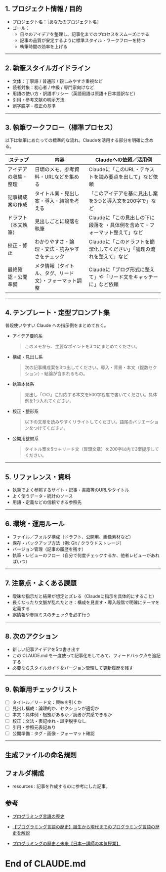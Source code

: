 ## 1. プロジェクト情報 / 目的
- プロジェクト名：［あなたのプロジェクト名］  
- ゴール：  
  - 日々のアイデアを整理し、記事化までのプロセスをスムーズにする  
  - 記事の品質が安定するように標準スタイル・ワークフローを持つ  
  - 執筆時間の効率を上げる

---

## 2. 執筆スタイルガイドライン
- 文体：丁寧語 / 普通形 / 親しみやすさ重視など  
- 読者対象：初心者 / 中級 / 専門家向けなど  
- 用語の使い方・訳語ポリシー（英語用語は原語＋日本語訳など）  
- 引用・参考文献の明示方法  
- 誤字脱字・校正の基準

---

## 3. 執筆ワークフロー（標準プロセス）
以下は執筆にあたっての標準的な流れ。Claudeを活用する部分を明確に含める。

| ステップ | 内容 | Claudeへの依頼／活用例 |
|---|---|---|
| アイデアの収集・整理 | 日頃のメモ、参考資料・URLなどを集める | Claudeに「このURL・テキストを読み要点を出して」など依頼 |
| 記事構成案の作成 | タイトル案・見出し案・導入・結論を考える | 「このアイデアを基に見出し案を3つと導入文を200字で」など |
| ドラフト（本文執筆） | 見出しごとに段落を執筆 | Claudeに「この見出しの下に段落を ・具体例を含めて・フォーマット整えて」など |
| 校正・修正 | わかりやすさ・論理・文法・読みやすさをチェック | Claudeに「このドラフトを簡潔化してください」「論理の流れを整えて」など |
| 最終確認・公開準備 | メタ情報（タイトル、タグ、リード文）・フォーマット調整 | Claudeに「ブログ形式に整えて」や「リード文をキャッチーに」など依頼 |

---

## 4. テンプレート・定型プロンプト集
普段使いやすい Claude への指示例をまとめておく。

- アイデア要約系  
  > このメモから、主要なポイントを3つにまとめてください。

- 構成・見出し系  
  > 次の記事構成案を3つ出してください。導入・背景・本文（複数セクション）・結論が含まれるもの。

- 執筆本体系  
  > 見出し「○○」に対応する本文を500字程度で書いてください。具体例を1つ入れてください。

- 校正・整形系  
  > 以下の文章を読みやすくリライトしてください。語尾のバリエーションをつけてください。

- 公開用整備系  
  > タイトル案を5つ＋リード文（冒頭文章）を200字以内で3案提示してください。

---

## 5. リファレンス・資料
- 執筆でよく参照するサイト・記事・書籍等のURLやタイトル  
- よく使うデータ・統計のソース  
- 用語・定義などの信頼できる参照先

---

## 6. 環境・運用ルール
- ファイル／フォルダ構成（ドラフト、公開用、画像素材など）  
- 保存・バックアップ方法（例: Git / クラウドストレージ）  
- バージョン管理（記事の履歴を残す）  
- 執筆・レビューのフロー（自分で何度チェックするか、他者レビューがあればいつ）

---

## 7. 注意点・よくある課題
- 曖昧な指示だと結果が想定とズレる（Claudeに指示を具体的にすること）  
- 長くなったり文脈が乱れたとき：構成を見直す・導入段階で明確にテーマを定義する  
- 誤情報や参照ミスのチェックを必ず行う  

---

## 8. 次のアクション
- 新しい記事アイデアを5つ書き出す  
- この CLAUDE.md を一度使って記事化をしてみて、フィードバック点を追記する  
- 必要ならスタイルガイドをバージョン管理して更新履歴を残す

---

## 9. 執筆用チェックリスト
- [ ] タイトル／リード文：興味を引くか  
- [ ] 見出し構成：論理的か、セクションが適切か  
- [ ] 本文：具体例・根拠があるか／読者が共感できるか  
- [ ] 校正：文法・表記ゆれ・誤字脱字なし  
- [ ] 引用・参照元表記あり  
- [ ] 公開準備：タグ・画像・フォーマット確認

---


## 生成ファイルの命名規則

## フォルダ構成
 - resources : 記事を作成するのに参考にした記事。

## 

## 参考
 - [プログラミング言語の歴史](https://www.youtube.com/watch?v=jBksc8SdUF8)

 - [【プログラミング言語の歴史】誕生から現代までのプログラミング言語の歴史を解説](https://www.youtube.com/watch?v=2p0VDBv1m1M&t=4421s)

 - [プログラミングの歴史と未来【日本一講師の本気授業】](https://www.youtube.com/watch?v=rGLLHny7Mzo)



# End of CLAUDE.md
